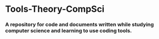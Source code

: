 # Tools-Theory-CompSci

### A repository for code and documents written while studying computer science and learning to use coding tools.
